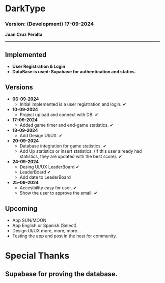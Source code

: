 # DarkType

### Version: (Development) 17-09-2024

**Juan Cruz Peralta**

---

## Implemented

- **User Registration & Login**
- **DataBase is used: Supabase for authentication and statics.**

## Versions

- **06-09-2024**
  - Initial implemented is a user registration and login. ✔
- **10-09-2024**
  - Project upload and connect with DB. ✔
- **17-09-2024**
  - Added game timer and end-game statistics. ✔
- **18-09-2024**
  - Add Design UI/UX. ✔
- **20-09-2024**
  - Database integration for game statistics. ✔
  - Add Up statistics or insert statistics. (If this user already had statistics, they are updated with the best score). ✔
- **24-09-2024**
  - Desing UI/UX LeaderBoard ✔
  - LeaderBoard ✔
  - Add date to LeaderBoard
- **25-09-2024**
  - Accesibility easy for user. ✔
  - Show the user to approve the email. ✔

## Upcoming

- App SUN/MOON
- App English or Spanish (Select).
- Design UI/UX more, more, more...
- Testing the app and post in the host for community.

# Special Thanks

## Supabase for proving the database.
